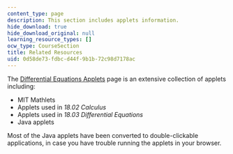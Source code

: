 ```yaml
---
content_type: page
description: This section includes applets information.
hide_download: true
hide_download_original: null
learning_resource_types: []
ocw_type: CourseSection
title: Related Resources
uid: 0d58de73-fdbc-d44f-9b1b-72c98d7178ac
---
```


The [Differential Equations Applets](http://web.mit.edu/jorloff/www/jmoapplets/applets.html) page is an extensive collection of applets including:

*   MIT Mathlets
*   Applets used in _18.02 Calculus_
*   Applets used in _18.03 Differential Equations_
*   Java applets

Most of the Java applets have been converted to double-clickable applications, in case you have trouble running the applets in your browser.
